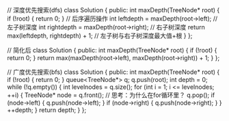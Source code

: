 // 深度优先搜索(dfs)
class Solution {
public:
    int maxDepth(TreeNode* root) {
        if (!root) {
            return 0;
        }
        // 后序遍历操作
        int leftdepth = maxDepth(root->left);   // 左子树深度
        int rightdepth = maxDepth(root->right); // 右子树深度
        return max(leftdepth, rightdepth) + 1; // 左子树与右子树深度最大值+根
    }
};

// 简化后
class Solution {
public:
    int maxDepth(TreeNode* root) {
        if (!root) {
            return 0;
        }
        return max(maxDepth(root->left), maxDepth(root->right)) + 1;
    }
};

// 广度优先搜索(bfs)
class Solution {
public:
    int maxDepth(TreeNode* root) {
        if (!root) {
            return 0;
        }
        queue<TreeNode*> q;
        q.push(root);
        int depth = 0;
        while (!q.empty()) {
            int levelnodes = q.size();
            for (int i = 1; i <= levelnodes; ++i) {
                TreeNode* node = q.front(); // 思考：为什么在for循环里？
                q.pop();
                if (node->left) {
                    q.push(node->left);
                }
                if (node->right) {
                    q.push(node->right);
                }
            }
            ++depth;
        }
        return depth;
    }
};
